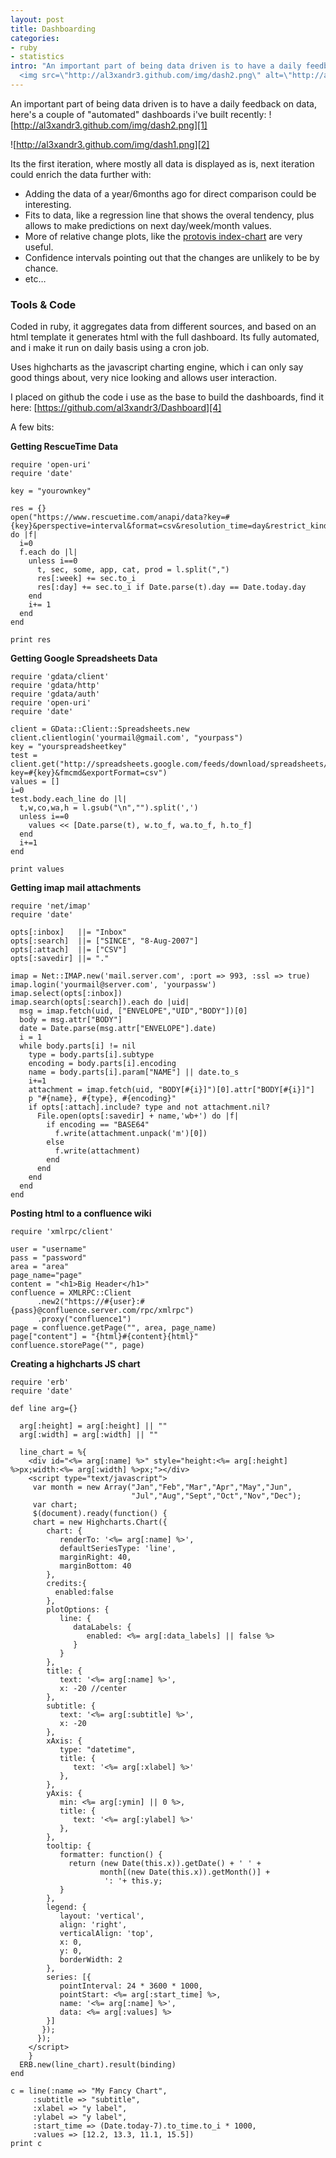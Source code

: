 ```yaml
--- 
layout: post
title: Dashboarding
categories: 
- ruby
- statistics
intro: "An important part of being data driven is to have a daily feedback on data, here's a couple of \"automated\" dashboards i've built recently:\n\
  <img src=\"http://al3xandr3.github.com/img/dash2.png\" alt=\"http://al3xandr3.github.com/img/dash2.png\"/>"
---
```


An important part of being data driven is to have a daily feedback on data,
here's a couple of "automated" dashboards i've built recently:
![http://al3xandr3.github.com/img/dash2.png][1]

![http://al3xandr3.github.com/img/dash1.png][2]

Its the first iteration, where mostly all data is displayed as is, next
iteration could enrich the data further with:

  * Adding the data of a year/6months ago for direct comparison could be interesting. 
  * Fits to data, like a regression line that shows the overal tendency, plus allows to make predictions on next day/week/month values. 
  * More of relative change plots, like the [protovis index-chart][3] are very useful. 
  * Confidence intervals pointing out that the changes are unlikely to be by chance. 
  * etc…

### Tools & Code

Coded in ruby, it aggregates data from different sources, and based on an html
template it generates html with the full dashboard. Its fully automated, and i
make it run on daily basis using a cron job.

Uses highcharts as the javascript charting engine, which i can only say good
things about, very nice looking and allows user interaction.

I placed on github the code i use as the base to build the dashboards, find it
here: [https://github.com/al3xandr3/Dashboard][4]

A few bits:

**Getting RescueTime Data**
    
    require 'open-uri'
    require 'date'
    
    key = "yourownkey"
    
    res = {} 
    open("https://www.rescuetime.com/anapi/data?key=#{key}&perspective=interval&format=csv&resolution_time=day&restrict_kind=activity") do |f|
      i=0    
      f.each do |l|    
        unless i==0
          t, sec, some, app, cat, prod = l.split(",")
          res[:week] += sec.to_i
          res[:day] += sec.to_i if Date.parse(t).day == Date.today.day
        end
        i+= 1
      end
    end
    
    print res
    

**Getting Google Spreadsheets Data**
    
    require 'gdata/client'  
    require 'gdata/http'  
    require 'gdata/auth'
    require 'open-uri'
    require 'date'
    
    client = GData::Client::Spreadsheets.new
    client.clientlogin('yourmail@gmail.com', "yourpass")
    key = "yourspreadsheetkey"
    test = client.get("http://spreadsheets.google.com/feeds/download/spreadsheets/Export?key=#{key}&fmcmd&exportFormat=csv")
    values = []
    i=0
    test.body.each_line do |l|
      t,w,co,wa,h = l.gsub("\n","").split(',')
      unless i==0
        values << [Date.parse(t), w.to_f, wa.to_f, h.to_f] 
      end
      i+=1
    end
    
    print values
    

**Getting imap mail attachments**
    
    require 'net/imap'
    require 'date'
    
    opts[:inbox]   ||= "Inbox"
    opts[:search]  ||= ["SINCE", "8-Aug-2007"]
    opts[:attach]  ||= ["CSV"]
    opts[:savedir] ||= "."
    
    imap = Net::IMAP.new('mail.server.com', :port => 993, :ssl => true)
    imap.login('yourmail@server.com', 'yourpassw')    
    imap.select(opts[:inbox])
    imap.search(opts[:search]).each do |uid|
      msg = imap.fetch(uid, ["ENVELOPE","UID","BODY"])[0]
      body = msg.attr["BODY"]
      date = Date.parse(msg.attr["ENVELOPE"].date)
      i = 1
      while body.parts[i] != nil
        type = body.parts[i].subtype
        encoding = body.parts[i].encoding
        name = body.parts[i].param["NAME"] || date.to_s
        i+=1
        attachment = imap.fetch(uid, "BODY[#{i}]")[0].attr["BODY[#{i}]"]
        p "#{name}, #{type}, #{encoding}"
        if opts[:attach].include? type and not attachment.nil?
          File.open(opts[:savedir] + name,'wb+') do |f|
            if encoding == "BASE64"
              f.write(attachment.unpack('m')[0])
            else
              f.write(attachment)
            end          
          end
        end
      end  
    end 
    

**Posting html to a confluence wiki**
    
    require 'xmlrpc/client'
    
    user = "username"
    pass = "password"
    area = "area"
    page_name="page"
    content = "<h1>Big Header</h1>"
    confluence = XMLRPC::Client
          .new2("https://#{user}:#{pass}@confluence.server.com/rpc/xmlrpc")
          .proxy("confluence1")
    page = confluence.getPage("", area, page_name)
    page["content"] = "{html}#{content}{html}"
    confluence.storePage("", page)
    

**Creating a highcharts JS chart**
    
    require 'erb'
    require 'date'
    
    def line arg={}
    
      arg[:height] = arg[:height] || ""
      arg[:width] = arg[:width] || ""
    
      line_chart = %{
        <div id="<%= arg[:name] %>" style="height:<%= arg[:height] %>px;width:<%= arg[:width] %>px;"></div>
        <script type="text/javascript">
         var month = new Array("Jan","Feb","Mar","Apr","May","Jun",
                               "Jul","Aug","Sept","Oct","Nov","Dec");
         var chart;
         $(document).ready(function() {
         chart = new Highcharts.Chart({
            chart: {
               renderTo: '<%= arg[:name] %>',
               defaultSeriesType: 'line',
               marginRight: 40,
               marginBottom: 40
            },
            credits:{
              enabled:false
            },
            plotOptions: {
               line: {
                  dataLabels: {
                     enabled: <%= arg[:data_labels] || false %>
                  }
               }
            },
            title: {
               text: '<%= arg[:name] %>',
               x: -20 //center
            },
            subtitle: {
               text: '<%= arg[:subtitle] %>',
               x: -20
            },
            xAxis: {
               type: "datetime",
               title: {
                  text: '<%= arg[:xlabel] %>'
               },
            },
            yAxis: {
               min: <%= arg[:ymin] || 0 %>,
               title: {
                  text: '<%= arg[:ylabel] %>'
               },
            },
            tooltip: {
               formatter: function() {
                 return (new Date(this.x)).getDate() + ' ' +   
                        month[(new Date(this.x)).getMonth()] + 
                         ': '+ this.y;
               }
            },
            legend: {
               layout: 'vertical',
               align: 'right',
               verticalAlign: 'top',
               x: 0,
               y: 0,
               borderWidth: 2
            },
            series: [{
               pointInterval: 24 * 3600 * 1000,
               pointStart: <%= arg[:start_time] %>,
               name: '<%= arg[:name] %>',
               data: <%= arg[:values] %>
            }]
           });
          });
        </script>
        }
      ERB.new(line_chart).result(binding)
    end
    
    c = line(:name => "My Fancy Chart",
         :subtitle => "subtitle",
         :xlabel => "y label",
         :ylabel => "y label",
         :start_time => (Date.today-7).to_time.to_i * 1000, 
         :values => [12.2, 13.3, 11.1, 15.5])
    print c
    

   [1]: http://al3xandr3.github.com/img/dash2.png
   [2]: http://al3xandr3.github.com/img/dash1.png
   [3]: http://vis.stanford.edu/protovis/ex/index-chart.html
   [4]: https://github.com/al3xandr3/Dashboard

